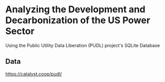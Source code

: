 # Analyzing the Development and Decarbonization of the US Power Sector

Using the Public Utility Data Liberation (PUDL) project's SQLite Database




## Data
https://catalyst.coop/pudl/ 
